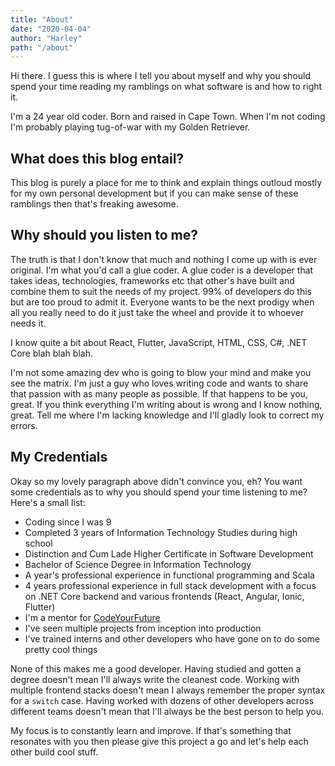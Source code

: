 ```yaml
---
title: "About"
date: "2020-04-04"
author: "Harley"
path: "/about"
---
```


Hi there. I guess this is where I tell you about myself and why you should spend your time reading my ramblings on what software is and how to right it.

I'm a 24 year old coder. Born and raised in Cape Town. When I'm not coding I'm probably playing tug-of-war with my Golden Retriever.

## What does this blog entail?

This blog is purely a place for me to think and explain things outloud mostly for my own personal development but if you can make sense of these ramblings then that's freaking awesome.

## Why should you listen to me?

The truth is that I don't know that much and nothing I come up with is ever original. I'm what you'd call a glue coder. A glue coder is a developer that takes ideas, technologies, frameworks etc that other's have built and combine them to suit the needs of my project. 99% of developers do this but are too proud to admit it. Everyone wants to be the next prodigy when all you really need to do it just take the wheel and provide it to whoever needs it.

I know quite a bit about React, Flutter, JavaScript, HTML, CSS, C#, .NET Core blah blah blah. 

I'm not some amazing dev who is going to blow your mind and make you see the matrix. I'm just a guy who loves writing code and wants to share that passion with as many people as possible. If that happens to be you, great. If you think everything I'm writing about is wrong and I know nothing, great. Tell me where I'm lacking knowledge and I'll gladly look to correct my errors.

## My Credentials

Okay so my lovely paragraph above didn't convince you, eh? You want some credentials as to why you should spend your time listening to me? Here's a small list:

- Coding since I was 9
- Completed 3 years of Information Technology Studies during high school
- Distinction and Cum Lade Higher Certificate in Software Development
- Bachelor of Science Degree in Information Technology
- A year's professional experience in functional programming and Scala
- 4 years professional experience in full stack development with a focus on .NET Core backend and various frontends (React, Angular, Ionic, Flutter)
- I'm a mentor for [CodeYourFuture](https://codeyourfuture.io/)
- I've seen multiple projects from inception into production
- I've trained interns and other developers who have gone on to do some pretty cool things

None of this makes me a good developer. Having studied and gotten a degree doesn't mean I'll always write the cleanest code. Working with multiple frontend stacks doesn't mean I always remember the proper syntax for a `switch` case. Having worked with dozens of other developers across different teams doesn't mean that I'll always be the best person to help you.

My focus is to constantly learn and improve. If that's something that resonates with you then please give this project a go and let's help each other build cool stuff.